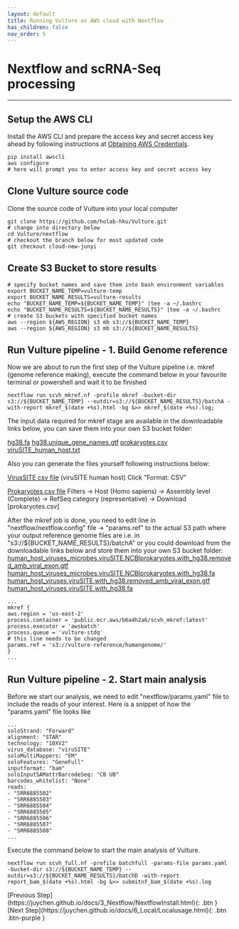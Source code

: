 ```yaml
---
layout: default
title: Running Vulture on AWS cloud with Nextflow
has_children: false
nav_order: 5
---
```


# Nextflow and scRNA-Seq processing

---
## Setup the AWS CLI

Install the AWS CLI and prepare the access key and secret access key ahead by following instructions at [Obtaining AWS Credentials](https://docs.aws.amazon.com/powershell/latest/userguide/pstools-appendix-sign-up.html).

```shell
pip install awscli
aws configure
# here will prompt you to enter access key and secret access key
```

## Clone Vulture source code

Clone the source code of Vulture into your local computer

```shell
git clone https://github.com/holab-hku/Vulture.git
# change into directory below
cd Vulture/nextflow
# checkout the branch below for most updated code
git checkout cloud-new-junyi
```

## Create S3 Bucket to store results

```shell
# specify bucket names and save them into bash environment variables
export BUCKET_NAME_TEMP=vulture-temp
export BUCKET_NAME_RESULTS=vulture-results
echo "BUCKET_NAME_TEMP=${BUCKET_NAME_TEMP}" |tee -a ~/.bashrc
echo "BUCKET_NAME_RESULTS=${BUCKET_NAME_RESULTS}" |tee -a ~/.bashrc
# create S3 buckets with specified bucket names 
aws --region ${AWS_REGION} s3 mb s3://${BUCKET_NAME_TEMP}
aws --region ${AWS_REGION} s3 mb s3://${BUCKET_NAME_RESULTS}
```

## Run Vulture pipeline - 1. Build Genome reference

Now we are about to run the first step of the Vulture pipeline i.e. mkref (genome reference making), execute the command below in your favourite terminal or powershell and wait it to be finished

```shell
nextflow run scvh_mkref.nf -profile mkref -bucket-dir s3://${BUCKET_NAME_TEMP} --outdir=s3://${BUCKET_NAME_RESULTS}/batchA -with-report mkref_$(date +%s).html -bg &>> mkref_$(date +%s).log;
```

The input data required for mkref stage are available in the downloadable links below, you can save them into your own S3 bucket folder:

[hg38.fa](https://vulture-reference.s3.ap-east-1.amazonaws.com/humangenome/hg38.fa)
[hg38.unique_gene_names.gtf](https://vulture-reference.s3.ap-east-1.amazonaws.com/humangenome/hg38.unique_gene_names.gtf)
[prokaryotes.csv](https://vulture-reference.s3.ap-east-1.amazonaws.com/humangenome/prokaryotes.csv)
[viruSITE_human_host.txt](https://vulture-reference.s3.ap-east-1.amazonaws.com/humangenome/viruSITE_human_host.txt)

Also you can generate the files yourself following instructions below:

[VirusSITE csv file](http://virusite.org/index.php?nav=search&fields=1&query1=Human&wc1=on&field1=virus.host&search=Search&query2=&wc2=on&field2=virus.name&query3=&wc3=on&field3=virus.name&search_nav=virus&sort=name&order=asc&rows=25&page=1)
(viruSITE human host)
Click "Format: CSV"

[Prokaryotes csv file](https://www.ncbi.nlm.nih.gov/genome/browse#!/prokaryotes/)
Filters -> Host (Homo sapiens) -> Assembly level (Complete) -> RefSeq category (representative) -> Download [prokaryotes.csv]

After the mkref job is done, you need to edit line in "nextflow/nextflow.config" file -> "params.ref" to the actual S3 path where your output reference genome files are i.e. in "s3://${BUCKET_NAME_RESULTS}/batchA" or you could download from the downloadable links below and store them into your own S3 bucket folder:
[human_host_viruses_microbes.viruSITE.NCBIprokaryotes.with_hg38.removed_amb_viral_exon.gtf](https://vulture-reference.s3.ap-east-1.amazonaws.com/human_host_viruses_microbes.viruSITE.NCBIprokaryotes.with_hg38.removed_amb_viral_exon.gtf)
[human_host_viruses_microbes.viruSITE.NCBIprokaryotes.with_hg38.fa](https://vulture-reference.s3.ap-east-1.amazonaws.com/human_host_viruses_microbes.viruSITE.NCBIprokaryotes.with_hg38.fa)
[human_host_viruses.viruSITE.with_hg38.removed_amb_viral_exon.gtf](https://vulture-reference.s3.ap-east-1.amazonaws.com/human_host_viruses.viruSITE.with_hg38.removed_amb_viral_exon.gtf)
[human_host_viruses.viruSITE.with_hg38.fa](https://vulture-reference.s3.ap-east-1.amazonaws.com/human_host_viruses.viruSITE.with_hg38.fa)

```shell
...
mkref {
aws.region = 'us-east-2'
process.container = 'public.ecr.aws/b6a4h2a6/scvh_mkref:latest'
process.executor = 'awsbatch'
process.queue = 'vulture-stdq'
# this line needs to be changed
params.ref = 's3://vulture-reference/humangenome/'
}
...

```

## Run Vulture pipeline - 2. Start main analysis

Before we start our analysis, we need to edit "nextflow/params.yaml" file to include the reads of your interest. Here is a snippet of how the "params.yaml" file looks like

```shell
...
soloStrand: "Forward"
alignment: "STAR"
technology: "10XV2"
virus_database: "viruSITE"
soloMultiMappers: "EM"
soloFeatures: "GeneFull"
inputformat: "bam"
soloInputSAMattrBarcodeSeq: "CB UB"
barcodes_whitelist: "None"
reads: 
- "SRR6885502"
- "SRR6885503"
- "SRR6885504"
- "SRR6885505"
- "SRR6885506"
- "SRR6885507"
- "SRR6885508"
...
```

Execute the command below to start the main analysis of Vulture.

```shell
nextflow run scvh_full.nf -profile batchfull -params-file params.yaml -bucket-dir s3://${BUCKET_NAME_TEMP} --outdir=s3://${BUCKET_NAME_RESULTS}/batchD -with-report report_bam_$(date +%s).html -bg &>> submitnf_bam_$(date +%s).log
```

<div class="code-example" markdown="1">
[Previous Step](https://juychen.github.io/docs/3_Nextflow/NextflowInstall.html){: .btn }
[Next Step](https://juychen.github.io/docs/6_Local/Localusage.html){: .btn .btn-purple }
</div>